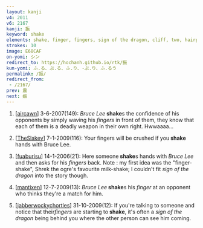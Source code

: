 ```yaml
---
layout: kanji
v4: 2011
v6: 2167
kanji: 振
keyword: shake
elements: shake, finger, fingers, sign of the dragon, cliff, two, hairpin, safety-pin
strokes: 10
image: E68CAF
on-yomi: シン
redirect_to: https://hochanh.github.io/rtk/振
kun-yomi: ふ.る、ぶ.る、ふ.り、-ぶ.り、ふ.るう
permalink: /振/
redirect_from:
 - /2167/
prev: 震
next: 娠
---
```


1) [<a href="http://kanji.koohii.com/profile/aircawn">aircawn</a>] 3-6-2007(149): <em>Bruce Lee</em><strong> shake</strong>s the confidence of his opponents by simply waving his <em>fingers</em> in front of them, they know that each of them is a deadly weapon in their own right. Hwwaaaa...

2) [<a href="http://kanji.koohii.com/profile/TheSlakey">TheSlakey</a>] 7-1-2009(116): Your fingers will be crushed if you<strong> shake</strong> hands with Bruce Lee.

3) [<a href="http://kanji.koohii.com/profile/fuaburisu">fuaburisu</a>] 14-1-2006(21): Here someone<strong> shake</strong>s hands with <em>Bruce Lee</em> and then asks for his <em>fingers</em> back. Note : my first idea was the &quot;finger-shake&quot;, Shrek the ogre&#039;s favourite milk-shake; I couldn&#039;t fit <em>sign of the dragon</em> into the story though.

4) [<a href="http://kanji.koohii.com/profile/mantixen">mantixen</a>] 12-7-2009(13): <em>Bruce Lee</em><strong> shake</strong>s his <em>finger</em> at an opponent who thinks they&#039;re a match for him.

5) [<a href="http://kanji.koohii.com/profile/jabberwockychortles">jabberwockychortles</a>] 31-10-2009(12): If you&#039;re talking to someone and notice that their<em>fingers</em> are starting to<strong> shake</strong>, it&#039;s often a <em>sign of the dragon</em> being behind you where the other person can see him coming.

